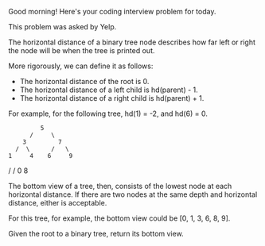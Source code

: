 Good morning! Here's your coding interview problem for today.

This problem was asked by Yelp.

The horizontal distance of a binary tree node describes how far left or right
the node will be when the tree is printed out.

More rigorously, we can define it as follows:

 * The horizontal distance of the root is 0.
 * The horizontal distance of a left child is hd(parent) - 1.
 * The horizontal distance of a right child is hd(parent) + 1.

For example, for the following tree, hd(1) = -2, and hd(6) = 0.

             5
          /     \
        3         7
      /  \      /   \
    1     4    6     9
   /                /
  0                8


The bottom view of a tree, then, consists of the lowest node at each horizontal
distance. If there are two nodes at the same depth and horizontal distance,
either is acceptable.

For this tree, for example, the bottom view could be [0, 1, 3, 6, 8, 9].

Given the root to a binary tree, return its bottom view.


